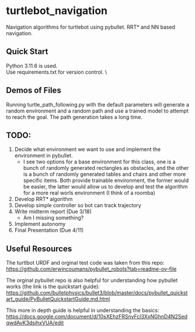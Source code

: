 # turtlebot_navigation
Navigation algorithms for turtlebot using pybullet. RRT* and NN based navigation.

## Quick Start
Python 3.11.6 is used. \
Use requirements.txt for version control. \

## Demos of Files
Running turtle_path_following.py with the default parameters will generate a random environment and a random path and use a trained model to attempt to reach the goal. The path generation takes a long time.

## TODO:
1. Decide what environment we want to use and implement the environment in pybullet. 
    - I see two options for a base environment for this class, one is a bunch of randomly generated rectangles as obstacles, and the other is a bunch of randomly generated tables and chairs and other more specific items. Both provide trainable environment, the former would be easier, the latter would allow us to develop and test the algorithm for a more real worls environment (I think of a roomba)
2. Develop RRT* algorithm
3. Develop simple controller so bot can track trajectory
4. Write midterm report (Due 3/18)
    - Am I missing something?
5. Implement autonomy
6. Final Presentation (Due 4/11)



## Useful Resources
The turtlbot URDF and orginal test code was taken from this repo: https://github.com/erwincoumans/pybullet_robots?tab=readme-ov-file

The orginal pybullet repo is also helpful for understanding how pybullet works (the link is the quickstart guide): https://github.com/bulletphysics/bullet3/blob/master/docs/pybullet_quickstart_guide/PyBulletQuickstartGuide.md.html

This more in depth guide is helpful in understanding the basics: https://docs.google.com/document/d/10sXEhzFRSnvFcl3XxNGhnD4N2SedqwdAvK3dsihxVUA/edit